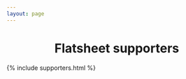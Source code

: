 ```yaml
---
layout: page
---
```


<h1 style="text-align:center;">Flatsheet supporters</h1>

{% include supporters.html %}